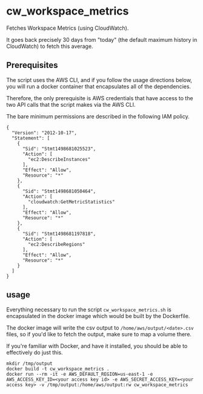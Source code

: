 # cw_workspace_metrics
Fetches Workspace Metrics (using CloudWatch).

It goes back precisely 30 days from "today" (the default maximum history in CloudWatch) to fetch this average.

## Prerequisites
The script uses the AWS CLI, and if you follow the usage directions below, you will run a docker container that encapsulates all of the dependencies.

Therefore, the only prerequisite is AWS credentials that have access to the two API calls that the script makes via the AWS CLI.

The bare minimum permissions are described in the following IAM policy.

```
{
  "Version": "2012-10-17",
  "Statement": [
    {
      "Sid": "Stmt1498681025523",
      "Action": [
        "ec2:DescribeInstances"
      ],
      "Effect": "Allow",
      "Resource": "*"
    },
    {
      "Sid": "Stmt1498681050464",
      "Action": [
        "cloudwatch:GetMetricStatistics"
      ],
      "Effect": "Allow",
      "Resource": "*"
    },
    {
      "Sid": "Stmt1498681197818",
      "Action": [
        "ec2:DescribeRegions"
      ],
      "Effect": "Allow",
      "Resource": "*"
    }
  ]
}
```

## usage
Everything necessary to run the script `cw_workspace_metrics.sh` is encapsulated in the docker image which would be built by the Dockerfile.

The docker image will write the csv output to `/home/aws/output/<date>.csv` files, so if you'd like to fetch the output, make sure to map a volume there.

If you're familiar with Docker, and have it installed, you should be able to effectively do just this.
```
mkdir /tmp/output
docker build -t cw_workspace_metrics .
docker run --rm -it -e AWS_DEFAULT_REGION=us-east-1 -e AWS_ACCESS_KEY_ID=<your access key id> -e AWS_SECRET_ACCESS_KEY=<your access key> -v /tmp/output:/home/aws/output:rw cw_workspace_metrics
```
